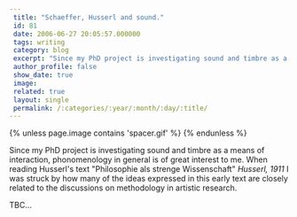 ```yaml
---
 title: "Schaeffer, Husserl and sound."
 id: 81
 date: 2006-06-27 20:05:57.000000
 tags: writing
 category: blog
 excerpt: "Since my PhD project is investigating sound and timbre as a means of interaction, phonomenology in general is of great interest to me. When reading Husserl's text 'Philosophie als strenge Wissenschaft..."
 author_profile: false
 show_date: true
 image: 
 related: true
 layout: single
 permalink: /:categories/:year/:month/:day/:title/
---
```

{% unless page.image contains 'spacer.gif' %}
{% endunless %}

Since my PhD project is investigating sound and timbre as a means of interaction, phonomenology in general is of great interest to me. When reading Husserl's text "Philosophie als strenge Wissenschaft" <i id="Husserl, Edmund" title="Philosophie als strenge Wissenschaft" class="Vittorio Klosterman GmbH" style="Frankfurt am Main, 1965 (1911)">Husserl, 1911</i> I was struck by how many of the ideas expressed in this early text are closely related to the discussions on methodology in artistic research.


TBC...

